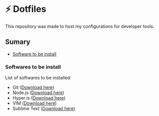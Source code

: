 # ⚡  Dotfiles
This repository was made to host my configurations for developer tools.

## Sumary
- [Software to be install](#softwares-to-be-install)

### Softwares to be install
List of softwares to be installed:
- Git ([Download here](https://git-scm.com/download/))
- Node.js ([Download here](https://nodejs.org/en/download/))
- Hyper.is ([Download here](https://hyper.is/))
- VIM ([Download here](http://www.vim.org/download.php))
- Sublime Text ([Download here](https://www.sublimetext.com/))
